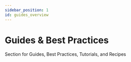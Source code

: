 ```yaml
---
sidebar_position: 1
id: guides_overview
---
```


# Guides & Best Practices

Section for Guides, Best Practices, Tutorials, and Recipes